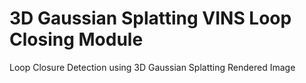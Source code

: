 # 3D Gaussian Splatting VINS Loop Closing Module
Loop Closure Detection using 3D Gaussian Splatting Rendered Image
